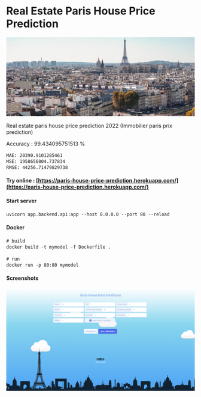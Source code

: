 # Real Estate Paris House Price Prediction
![thumbnail paris](thumbnail.png)

Real estate paris house price prediction 2022 (Immobilier paris prix prediction)

Accuracy : 99.434095751513 %

```
MAE: 20390.9101285461
MSE: 1958656804.737834
RMSE: 44256.71479829738
```

#### Try online : [https://paris-house-price-prediction.herokuapp.com/](https://paris-house-price-prediction.herokuapp.com/)
#### Start server
```
uvicorn app.backend.api:app --host 0.0.0.0 --port 80 --reload
```
#### Docker
```
# build
docker build -t mymodel -f Dockerfile .

# run
docker run -p 80:80 mymodel
```

#### Screenshots
![](screenshot.PNG)
